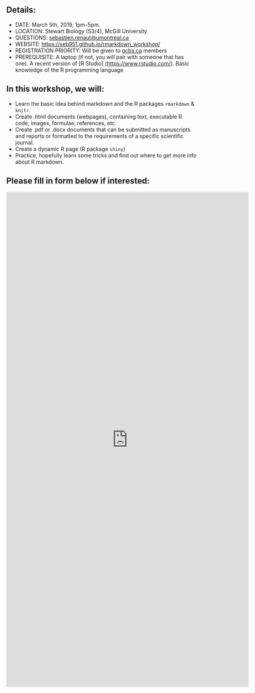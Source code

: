 ## Details:    
* DATE: March 5th, 2019, 1pm-5pm.    
* LOCATION: Stewart Biology (S3/4), McGill University  
* QUESTIONS: sebastien.renaut@umontreal.ca  
* WEBSITE: https://seb951.github.io/rmarkdown_workshop/   
* REGISTRATION PRIORITY: Will be given to [qcbs.ca](QCBS) members  
* PREREQUISITE: A laptop (if not, you will pair with someone that has one). A recent version of [R Studio] (https://www.rstudio.com/). Basic knowledge of the R programming language   

## In this workshop, we will:  
* Learn the basic idea behind markdown and the R packages `rmarkdown` & `knitr`.  
* Create .html documents (webpages), containing text, executable R code, images, formulae, references, etc.  
* Create .pdf or .docx documents that can be submitted as manuscripts and reports or formatted to the requirements of a specific scientific journal.  
* Create a dynamic R page (R package `shiny`)  
* Practice, hopefully learn some tricks and find out where to get more info about R markdown.  

## Please fill in form below if interested:  
<iframe src="https://docs.google.com/forms/d/e/1FAIpQLSestwgIISKpfnv3U6Xiyh-8aZSMKG-Ahrt7BUmSgAMBHCr6Ew/viewform?embedded=true" width="640" height="1303" frameborder="0" marginheight="0" marginwidth="0">Loading...</iframe>
